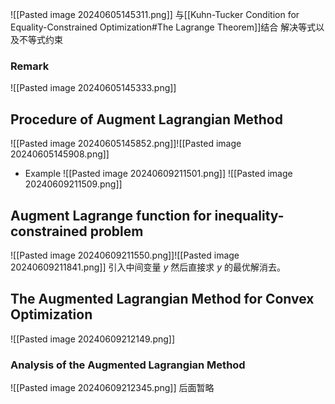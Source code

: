 ![[Pasted image 20240605145311.png]]
与[[Kuhn-Tucker Condition for Equality-Constrained Optimization#The Lagrange Theorem]]结合
解决等式以及不等式约束
### Remark
![[Pasted image 20240605145333.png]]
## Procedure of Augment Lagrangian Method
![[Pasted image 20240605145852.png]]![[Pasted image 20240605145908.png]]
- Example
	![[Pasted image 20240609211501.png]]
	![[Pasted image 20240609211509.png]]
## Augment Lagrange function for inequality-constrained problem
![[Pasted image 20240609211550.png]]![[Pasted image 20240609211841.png]]
引入中间变量 $y$ 然后直接求 $y$ 的最优解消去。
## The Augmented Lagrangian Method for Convex Optimization
![[Pasted image 20240609212149.png]]
### Analysis of the Augmented Lagrangian Method
![[Pasted image 20240609212345.png]]
后面暂略